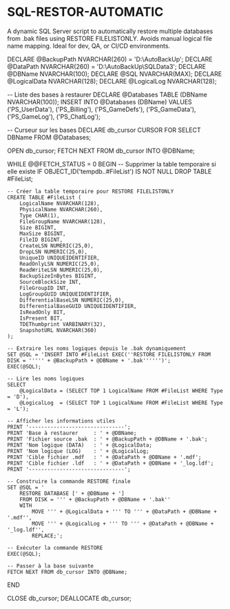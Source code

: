 # SQL-RESTOR-AUTOMATIC
A dynamic SQL Server script to automatically restore multiple databases from .bak files using RESTORE FILELISTONLY. Avoids manual logical file name mapping. Ideal for dev, QA, or CI/CD environments.


DECLARE @BackupPath NVARCHAR(260) = 'D:\AutoBackUp\';
DECLARE @DataPath NVARCHAR(260) = 'D:\AutoBackUp\SQLData3\';
DECLARE @DBName NVARCHAR(100);
DECLARE @SQL NVARCHAR(MAX);
DECLARE @LogicalData NVARCHAR(128);
DECLARE @LogicalLog NVARCHAR(128);

-- Liste des bases à restaurer
DECLARE @Databases TABLE (DBName NVARCHAR(100));
INSERT INTO @Databases (DBName) VALUES
('PS_UserData'),
('PS_Billing'),
('PS_GameDefs'),
('PS_GameData'),
('PS_GameLog'),
('PS_ChatLog');

-- Curseur sur les bases
DECLARE db_cursor CURSOR FOR SELECT DBName FROM @Databases;

OPEN db_cursor;
FETCH NEXT FROM db_cursor INTO @DBName;

WHILE @@FETCH_STATUS = 0
BEGIN
    -- Supprimer la table temporaire si elle existe
    IF OBJECT_ID('tempdb..#FileList') IS NOT NULL DROP TABLE #FileList;

    -- Créer la table temporaire pour RESTORE FILELISTONLY
    CREATE TABLE #FileList (
        LogicalName NVARCHAR(128),
        PhysicalName NVARCHAR(260),
        Type CHAR(1),
        FileGroupName NVARCHAR(128),
        Size BIGINT,
        MaxSize BIGINT,
        FileID BIGINT,
        CreateLSN NUMERIC(25,0),
        DropLSN NUMERIC(25,0),
        UniqueID UNIQUEIDENTIFIER,
        ReadOnlyLSN NUMERIC(25,0),
        ReadWriteLSN NUMERIC(25,0),
        BackupSizeInBytes BIGINT,
        SourceBlockSize INT,
        FileGroupID INT,
        LogGroupGUID UNIQUEIDENTIFIER,
        DifferentialBaseLSN NUMERIC(25,0),
        DifferentialBaseGUID UNIQUEIDENTIFIER,
        IsReadOnly BIT,
        IsPresent BIT,
        TDEThumbprint VARBINARY(32),
        SnapshotURL NVARCHAR(360)
    );

    -- Extraire les noms logiques depuis le .bak dynamiquement
    SET @SQL = 'INSERT INTO #FileList EXEC(''RESTORE FILELISTONLY FROM DISK = ''''' + @BackupPath + @DBName + '.bak'''''')';
    EXEC(@SQL);

    -- Lire les noms logiques
    SELECT 
        @LogicalData = (SELECT TOP 1 LogicalName FROM #FileList WHERE Type = 'D'),
        @LogicalLog  = (SELECT TOP 1 LogicalName FROM #FileList WHERE Type = 'L');

    -- Afficher les informations utiles
    PRINT '-------------------------------';
    PRINT 'Base à restaurer     : ' + @DBName;
    PRINT 'Fichier source .bak  : ' + @BackupPath + @DBName + '.bak';
    PRINT 'Nom logique (DATA)   : ' + @LogicalData;
    PRINT 'Nom logique (LOG)    : ' + @LogicalLog;
    PRINT 'Cible fichier .mdf   : ' + @DataPath + @DBName + '.mdf';
    PRINT 'Cible fichier .ldf   : ' + @DataPath + @DBName + '_log.ldf';
    PRINT '-------------------------------';

    -- Construire la commande RESTORE finale
    SET @SQL = '
        RESTORE DATABASE [' + @DBName + ']
        FROM DISK = ''' + @BackupPath + @DBName + '.bak''
        WITH 
            MOVE ''' + @LogicalData + ''' TO ''' + @DataPath + @DBName + '.mdf'',
            MOVE ''' + @LogicalLog + ''' TO ''' + @DataPath + @DBName + '_log.ldf'',
            REPLACE;';

    -- Exécuter la commande RESTORE
    EXEC(@SQL);

    -- Passer à la base suivante
    FETCH NEXT FROM db_cursor INTO @DBName;
END

CLOSE db_cursor;
DEALLOCATE db_cursor;
